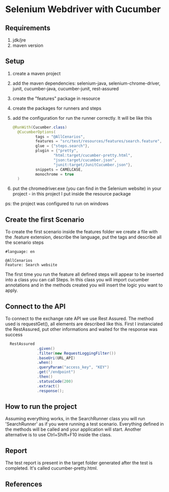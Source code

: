 # Selenium Webdriver with Cucumber


## Requirements

1. jdk/jre
1. maven version

## Setup

1. create a maven project
1. add the maven dependencies: selenium-java, selenium-chrome-driver, junit, cucumber-java, cucumber-junit, rest-assured
1. create the "features" package in resource
1. create the packages for runners and steps
1. add the configuration for run the runner correctly. It will be like this

    ````java
   @RunWith(Cucumber.class)
      @CucumberOptions(
              tags = "@AllCenarios",
              features = "src/test/resources/features/search.feature",
              glue = {"steps.search"},
              plugin = {"pretty",
                      "html:target/cucumber-pretty.html",
                      "json:target/cucumber.json",
                      "junit:target/JunitCucumber.json"},
              snippets = CAMELCASE,
              monochrome = true
      )   
   ````
   
 1. put the chromedriver.exe (you can find in the Selenium website) in your project - in this project I put inside the resource package
 
 ps: the project was configured to run on windows
  
## Create the first Scenario
  To create the first scenario inside the features folder we create a file with the .feature extension, describe the language, put the tags and describe all the scenario steps
  
  ````gherkin
  #language: en
  
  @AllCenarios
  Feature: Search website
  ````

  The first time you run the feature all defined steps will appear to be inserted into a class you can call Steps.
  In this class you will import cucumber annotations and in the methods created you will insert the logic you want to apply.
     
## Connect to the API
  To connect to the exchange rate API we use Rest Assured. The method used is requestGet(), all elements are described like this. 
  First I instanciated the RestAssured, put other informations and waited for the response was success
  ```java
    RestAssured
                .given()
                .filter(new RequestLoggingFilter())
                .baseUri(URL_API)
                .when()
                .queryParam("access_key", "KEY")
                .get("/endpoint")
                .then()
                .statusCode(200)
                .extract()
                .response();
  ```
  
## How to run the project

   Assuming everything works, in the SearchRunner class you will run 'SearchRunner' as if you were running a test scenario.
   Everything defined in the methods will be called and your application will start.
   Another alternative is to use Ctrl+Shift+F10 inside the class.


## Report

   The test report is present in the target folder generated after the test is completed. 
   It's called cucumber-pretty.html.
   
## References
   
      